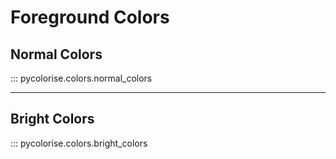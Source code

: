 # Foreground Colors

## Normal Colors

::: pycolorise.colors.normal_colors

-----

## Bright Colors

::: pycolorise.colors.bright_colors
